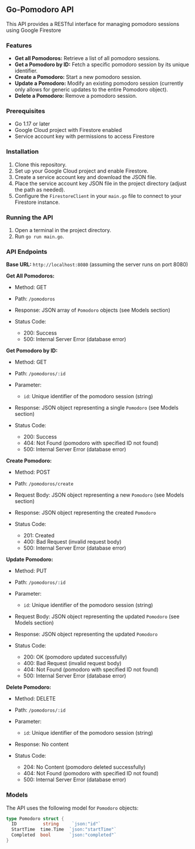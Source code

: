 
## Go-Pomodoro API

This API provides a RESTful interface for managing pomodoro sessions using Google Firestore

### Features

-   **Get all Pomodoros:** Retrieve a list of all pomodoro sessions.
-   **Get a Pomodoro by ID:** Fetch a specific pomodoro session by its unique identifier.
-   **Create a Pomodoro:** Start a new pomodoro session.
-   **Update a Pomodoro:** Modify an existing pomodoro session (currently only allows for generic updates to the entire Pomodoro object).
-   **Delete a Pomodoro:** Remove a pomodoro session.

### Prerequisites

-   Go 1.17 or later
-   Google Cloud project with Firestore enabled
-   Service account key with permissions to access Firestore

### Installation

1.  Clone this repository.
2.  Set up your Google Cloud project and enable Firestore.
3.  Create a service account key and download the JSON file.
4.  Place the service account key JSON file in the project directory (adjust the path as needed).
5.  Configure the `FirestoreClient` in your `main.go` file to connect to your Firestore instance.

### Running the API

1.  Open a terminal in the project directory.
2.  Run `go run main.go`.

### API Endpoints

**Base URL:**  `http://localhost:8080` (assuming the server runs on port 8080)

**Get All Pomodoros:**

-   Method: GET
-   Path:  `/pomodoros`
-   Response: JSON array of `Pomodoro` objects (see Models section)
-   Status Code:
    
    -   200: Success
    -   500: Internal Server Error (database error)
    

**Get Pomodoro by ID:**

-   Method: GET
-   Path:  `/pomodoros/:id`
-   Parameter:
    
    -   `id`: Unique identifier of the pomodoro session (string)
    
-   Response: JSON object representing a single `Pomodoro` (see Models section)
-   Status Code:
    
    -   200: Success
    -   404: Not Found (pomodoro with specified ID not found)
    -   500: Internal Server Error (database error)
    

**Create Pomodoro:**

-   Method: POST
-   Path:  `/pomodoros/create`
-   Request Body: JSON object representing a new `Pomodoro` (see Models section)
-   Response: JSON object representing the created `Pomodoro`
-   Status Code:
    
    -   201: Created
    -   400: Bad Request (invalid request body)
    -   500: Internal Server Error (database error)
    

**Update Pomodoro:**

-   Method: PUT
-   Path:  `/pomodoros/:id`
-   Parameter:
    
    -   `id`: Unique identifier of the pomodoro session (string)
    
-   Request Body: JSON object representing the updated `Pomodoro` (see Models section)
-   Response: JSON object representing the updated `Pomodoro`
-   Status Code:
    
    -   200: OK (pomodoro updated successfully)
    -   400: Bad Request (invalid request body)
    -   404: Not Found (pomodoro with specified ID not found)
    -   500: Internal Server Error (database error)
    

**Delete Pomodoro:**

-   Method: DELETE
-   Path:  `/pomodoros/:id`
-   Parameter:
    
    -   `id`: Unique identifier of the pomodoro session (string)
    
-   Response: No content
-   Status Code:
    -   204: No Content (pomodoro deleted successfully)
    -   404: Not Found (pomodoro with specified ID not found)
    -   500: Internal Server Error (database error)

### Models

The API uses the following model for `Pomodoro` objects:


```Go
type Pomodoro struct {
  ID          string     `json:"id"`
  StartTime  time.Time  `json:"startTime"`
  Completed  bool       `json:"completed"`
}